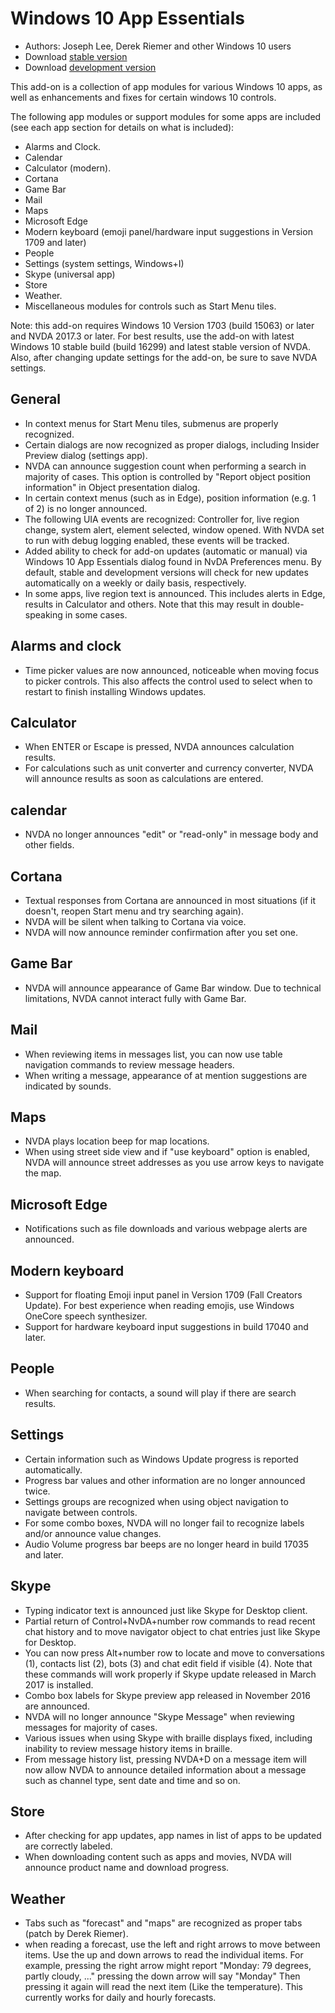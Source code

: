 # Windows 10 App Essentials

* Authors: Joseph Lee, Derek Riemer and other Windows 10 users
* Download [stable version][1]
* Download [development version][2]

This add-on is a collection of app modules for various Windows 10 apps, as well as enhancements and fixes for certain windows 10 controls.

The following app modules or support modules for some apps are included (see each app section for details on what is included):

* Alarms and Clock.
* Calendar
* Calculator (modern).
* Cortana
* Game Bar
* Mail
* Maps
* Microsoft Edge
* Modern keyboard (emoji panel/hardware input suggestions in Version 1709 and later)
* People
* Settings (system settings, Windows+I)
* Skype (universal app)
* Store
* Weather.
* Miscellaneous modules for controls such as Start Menu tiles.

Note: this add-on requires Windows 10 Version 1703 (build 15063) or later and NVDA 2017.3 or later. For best results, use the add-on with latest Windows 10 stable build (build 16299) and latest stable version of NVDA. Also, after changing update settings for the add-on, be sure to save NVDA settings.

## General

* In context menus for Start Menu tiles, submenus are properly recognized.
* Certain dialogs are now recognized as proper dialogs, including Insider Preview dialog (settings app).
* NVDA can announce suggestion count when performing a search in majority of cases. This option is controlled by "Report object position information" in Object presentation dialog.
* In certain context menus (such as in Edge), position information (e.g. 1 of 2) is no longer announced.
* The following UIA events are recognized: Controller for, live region change, system alert, element selected, window opened. With NVDA set to run with debug logging enabled, these events will be tracked.
* Added ability to check for add-on updates (automatic or manual) via Windows 10 App Essentials dialog found in NvDA Preferences menu. By default, stable and development versions will check for new updates automatically on a weekly or daily basis, respectively.
* In some apps, live region text is announced. This includes alerts in Edge, results in Calculator and others. Note that this may result in double-speaking in some cases.

## Alarms and clock

* Time picker values are now announced, noticeable when moving focus to picker controls. This also affects the control used to select when to restart to finish installing Windows updates.

## Calculator

* When ENTER or Escape is pressed, NVDA announces calculation results.
* For calculations such as unit converter and currency converter, NVDA will announce results as soon as calculations are entered.

## calendar

* NVDA no longer announces "edit" or "read-only" in message body and other fields.

## Cortana

* Textual responses from Cortana are announced in most situations (if it doesn't, reopen Start menu and try searching again).
* NVDA will be silent when talking to Cortana via voice.
* NVDA will now announce reminder confirmation after you set one.

## Game Bar

* NVDA will announce appearance of Game Bar window. Due to technical limitations, NVDA cannot interact fully with Game Bar.

## Mail

* When reviewing items in messages list, you can now use table navigation commands to review message headers.
* When writing a message, appearance of at mention suggestions are indicated by sounds.

## Maps

* NVDA plays location beep for map locations.
* When using street side view and if "use keyboard" option is enabled, NVDA will announce street addresses as you use arrow keys to navigate the map.

## Microsoft Edge

* Notifications such as file downloads and various webpage alerts are announced.

## Modern keyboard

* Support for floating Emoji input panel in Version 1709 (Fall Creators Update). For best experience when reading emojis, use Windows OneCore speech synthesizer.
* Support for hardware keyboard input suggestions in build 17040 and later.

## People

* When searching for contacts, a sound will play if there are search results.

## Settings

* Certain information such as Windows Update progress is reported automatically.
* Progress bar values and other information are no longer announced twice.
* Settings groups are recognized when using object navigation to navigate between controls.
* For some combo boxes, NVDA will no longer fail to recognize labels and/or announce value changes.
* Audio Volume progress bar beeps are no longer heard in build 17035 and later.

## Skype

* Typing indicator text is announced just like Skype for Desktop client.
* Partial return of Control+NvDA+number row commands to read recent chat history and to move navigator object to chat entries just like Skype for Desktop.
* You can now press Alt+number row to locate and move to conversations (1), contacts list (2), bots (3) and chat edit field if visible (4). Note that these commands will work properly if Skype update released in March 2017 is installed.
* Combo box labels for Skype preview app released in November 2016 are announced.
* NVDA will no longer announce "Skype Message" when reviewing messages for majority of cases.
* Various issues when using Skype with braille displays fixed, including inability to review message history items in braille.
* From message history list, pressing NVDA+D on a message item will now allow NVDA to announce detailed information about a message such as channel type, sent date and time and so on.

## Store

* After checking for app updates, app names in list of apps to be updated are correctly labeled.
* When downloading content such as apps and movies, NVDA will announce product name and download progress.

## Weather

* Tabs such as "forecast" and "maps" are recognized as proper tabs (patch by Derek Riemer).
* when reading a forecast, use the left and right arrows to move between items. Use the up and down arrows to read the individual items. For example, pressing the right arrow might report "Monday: 79 degrees, partly cloudy, ..." pressing the down arrow will say "Monday" Then pressing it again will read the next item (Like the temperature). This currently works for daily and hourly forecasts.

[1]: https://addons.nvda-project.org/files/get.php?file=w10

[2]: https://addons.nvda-project.org/files/get.php?file=w10-dev

